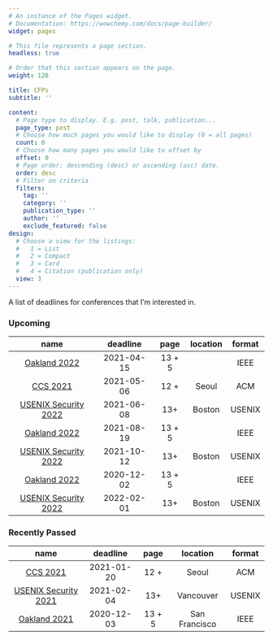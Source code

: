 ```yaml
---
# An instance of the Pages widget.
# Documentation: https://wowchemy.com/docs/page-builder/
widget: pages

# This file represents a page section.
headless: true

# Order that this section appears on the page.
weight: 120

title: CFPs
subtitle: ''

content:
  # Page type to display. E.g. post, talk, publication...
  page_type: post
  # Choose how much pages you would like to display (0 = all pages)
  count: 0
  # Choose how many pages you would like to offset by
  offset: 0
  # Page order: descending (desc) or ascending (asc) date.
  order: desc
  # Filter on criteria
  filters:
    tag: ''
    category: ''
    publication_type: ''
    author: ''
    exclude_featured: false
design:
  # Choose a view for the listings:
  #   1 = List
  #   2 = Compact
  #   3 = Card
  #   4 = Citation (publication only)
  view: 3
---
```


A list of deadlines for conferences that I’m interested in.

### Upcoming

|                             name                             |  deadline  |  page  | location | format |
| :----------------------------------------------------------: | :--------: | :----: | :------: | :----: |
|   [Oakland 2022](https://www.ieee-security.org/TC/SP2022/)   | 2021-04-15 | 13 + 5 |          |  IEEE  |
|       [CCS 2021](https://www.sigsac.org/ccs/CCS2021/)        | 2021-05-06 |  12 +  |  Seoul   |  ACM   |
| [USENIX Security 2022](https://www.usenix.org/conference/usenixsecurity22) | 2021-06-08 |  13+   |  Boston  | USENIX |
|   [Oakland 2022](https://www.ieee-security.org/TC/SP2022/)   | 2021-08-19 | 13 + 5 |          |  IEEE  |
| [USENIX Security 2022](https://www.usenix.org/conference/usenixsecurity22) | 2021-10-12 |  13+   |  Boston  | USENIX |
|   [Oakland 2022](https://www.ieee-security.org/TC/SP2022/)   | 2020-12-02 | 13 + 5 |          |  IEEE  |
| [USENIX Security 2022](https://www.usenix.org/conference/usenixsecurity22) | 2022-02-01 |  13+   |  Boston  | USENIX |


### Recently Passed


|                             name                             |  deadline  |  page  |   location    | format |
| :----------------------------------------------------------: | :--------: | :----: | :-----------: | :----: |
|       [CCS 2021](https://www.sigsac.org/ccs/CCS2021/)        | 2021-01-20 |  12 +  |     Seoul     |  ACM   |
| [USENIX Security 2021](https://www.usenix.org/conference/usenixsecurity21) | 2021-02-04 |  13+   |   Vancouver   | USENIX |
|   [Oakland 2021](https://www.ieee-security.org/TC/SP2021/)   | 2020-12-03 | 13 + 5 | San Francisco |  IEEE  |


